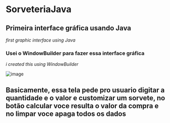 # SorveteriaJava
## Primeira interface gráfica usando Java <br>
*first graphic interface using Java*

### Usei o WindowBuilder para fazer essa interface gráfica <br>
*i created this using WindowBuilder* <br>

![image](https://user-images.githubusercontent.com/121894013/225777897-83ac5a56-49f4-4c69-9028-393076383bd7.png) <br>

## Basicamente, essa tela pede pro usuario digitar a quantidade e o valor e customizar um sorvete, no botão calcular voce resulta o valor da compra e no limpar voce apaga todos os dados
